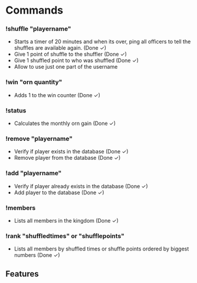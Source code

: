 # Commands

### !shuffle "playername"
  - Starts a timer of 20 minutes and when its over, ping all officers to tell the shuffles are available again. (Done ✓)
  - Give 1 point of shuffle to the shuffler (Done ✓)
  - Give 1 shuffled point to who was shuffled (Done ✓)
  - Allow to use just one part of the username

### !win "orn quantity"
  - Adds 1 to the win counter (Done ✓)

### !status
  - Calculates the monthly orn gain (Done ✓) 
 
### !remove "playername"
  - Verify if player exists in the database (Done ✓)
  - Remove player from the database (Done ✓)

### !add "playername"
  - Verify if player already exists in the database (Done ✓)
  - Add player to the database (Done ✓)

### !members
  - Lists all members in the kingdom (Done ✓)

### !rank "shuffledtimes" or "shufflepoints"
  - Lists all members by shuffled times or shuffle points ordered by biggest numbers (Done ✓)

## Features
